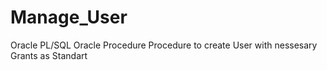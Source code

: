 # Manage_User
Oracle PL/SQL
Oracle Procedure
Procedure to create User with nessesary Grants as Standart
